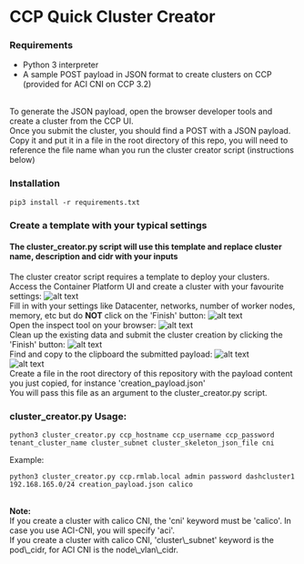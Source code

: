 # CCP Quick Cluster Creator
### Requirements
- Python 3 interpreter<br>
- A sample POST payload in JSON format to create clusters on CCP (provided for ACI CNI on CCP 3.2)<br>
<br>
To generate the JSON payload, open the browser developer tools and create a cluster from the CCP UI.<br>
Once you submit the cluster, you should find a POST with a JSON payload. Copy it and put it in a file in the root directory of this repo, you will need to reference the file name whan you run the cluster creator script (instructions below)<br>

### Installation
```
pip3 install -r requirements.txt
```

### Create a template with your typical settings
#### The cluster_creator.py script will use this template and replace cluster name, description and cidr with your inputs

The cluster creator script requires a template to deploy your clusters.<br>
Access the Container Platform UI and create a cluster with your favourite settings:
![alt text](https://gitlab-sjc.cisco.com/rtortori/dashbutton-backend/raw/master/screenshots/new_cluster.png "New Cluster Creation")<br>
Fill in with your settings like Datacenter, networks, number of worker nodes, memory, etc but do <b>NOT</b> click on the 'Finish' button:
![alt text](https://gitlab-sjc.cisco.com/rtortori/dashbutton-backend/raw/master/screenshots/template_def.png "Fill in with your typical settings to create a template")<br>
Open the inspect tool on your browser:
![alt text](https://gitlab-sjc.cisco.com/rtortori/dashbutton-backend/raw/master/screenshots/inspect_tool.png "Inspect tool")<br>
Clean up the existing data and submit the cluster creation by clicking the 'Finish' button:
![alt text](https://gitlab-sjc.cisco.com/rtortori/dashbutton-backend/raw/master/screenshots/create_cluster.png "Clean up and submit cluster creation")<br>
Find and copy to the clipboard the submitted payload:
![alt text](https://gitlab-sjc.cisco.com/rtortori/dashbutton-backend/raw/master/screenshots/view_source.png "Find Submitted payload")<br>
![alt text](https://gitlab-sjc.cisco.com/rtortori/dashbutton-backend/raw/master/screenshots/copy.png "Select and Copy to Clipboard")<br>
Create a file in the root directory of this repository with the payload content you just copied, for instance 'creation_payload.json'<br>
You will pass this file as an argument to the cluster_creator.py script.<br> 


### cluster_creator.py Usage:<br>

```
python3 cluster_creator.py ccp_hostname ccp_username ccp_password tenant_cluster_name cluster_subnet cluster_skeleton_json_file cni
```
        
Example:<br>

```
python3 cluster_creator.py ccp.rmlab.local admin password dashcluster1 192.168.165.0/24 creation_payload.json calico
```
<br>
<b>Note:</b><br>
If you create a cluster with calico CNI, the 'cni' keyword must be 'calico'. In case you use ACI-CNI, you will specify 'aci'.<br>
If you create a cluster with calico CNI, 'cluster\_subnet' keyword is the pod\_cidr, for ACI CNI is the node\_vlan\_cidr.

